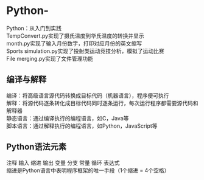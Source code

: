 # Python-
Python：从入门到实践    
TempConvert.py实现了摄氏温度到华氏温度的转换并显示     
month.py实现了输入月份数字，打印对应月份的英文缩写    
Sports simulation.py实现了投射类运动竞技分析，模拟了运动比赛   
File merging.py实现了文件管理功能  
## 编译与解释
编译：将高级语言源代码转换成目标代码（机器语言），程序便可执行  
解释：将源代码逐条转化成目标代码同时逐条运行，每次运行程序都需要源代码和解释器  
静态语言：通过编译执行的编程语言，如C，Java等  
脚本语言：通过解释执行的编程语言，如Python，JavaScript等  
## Python语法元素
注释 输入 缩进 输出 变量 分支 常量 循环 表达式  
缩进是Python语言中表明程序框架的唯一手段（1个缩进 = 4个空格）  
